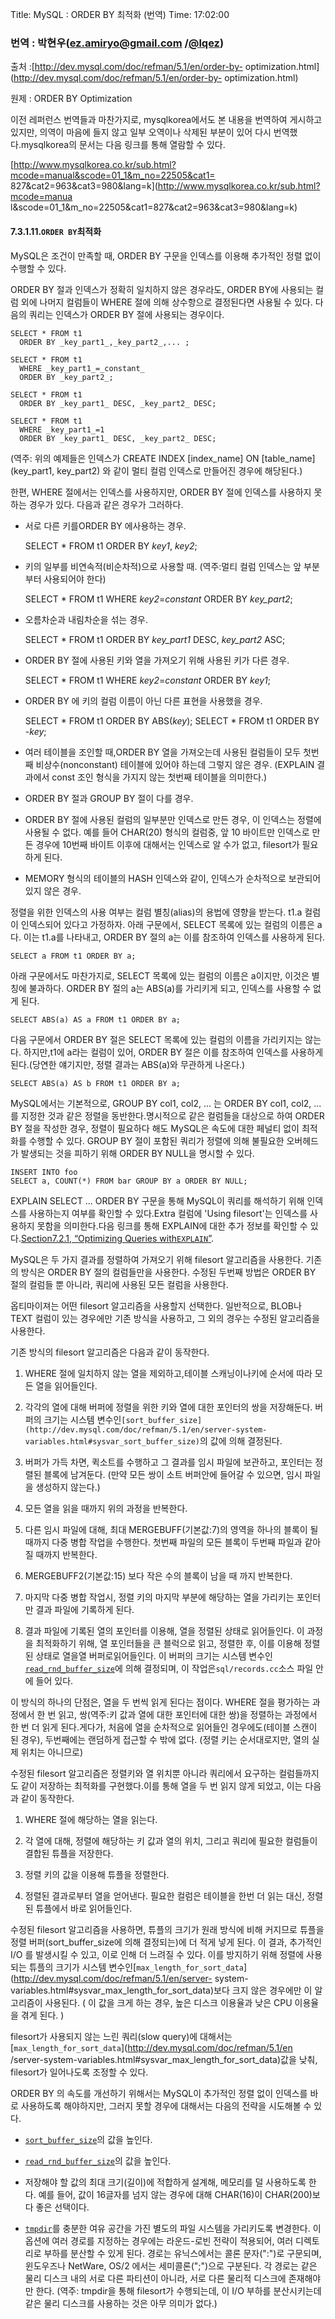 Title: MySQL : ORDER BY 최적화 (번역)
Time: 17:02:00

####

### 번역 : 박현우(ez.amiryo@gmail.com /[@lqez](http://twitter.com/lqez))

출처 :[http://dev.mysql.com/doc/refman/5.1/en/order-by-
optimization.html](http://dev.mysql.com/doc/refman/5.1/en/order-by-
optimization.html)

원제 : ORDER BY Optimization

  

이전 레퍼런스 번역들과 마찬가지로, mysqlkorea에서도 본 내용을 번역하여 게시하고 있지만, 의역이 마음에 들지 않고 일부 오역이나
삭제된 부분이 있어 다시 번역했다.mysqlkorea의 문서는 다음 링크를 통해 열람할 수 있다.

[http://www.mysqlkorea.co.kr/sub.html?mcode=manual&scode=01_1&m_no=22505&cat1=
827&cat2=963&cat3=980&lang=k](http://www.mysqlkorea.co.kr/sub.html?mcode=manua
l&scode=01_1&m_no=22505&cat1=827&cat2=963&cat3=980&lang=k)

####

#### 7.3.1.11.`ORDER BY`최적화

MySQL은 조건이 만족할 때, ORDER BY 구문을 인덱스를 이용해 추가적인 정렬 없이 수행할 수 있다.

ORDER BY 절과 인덱스가 정확히 일치하지 않은 경우라도, ORDER BY에 사용되는 컬럼 외에 나머지 컬럼들이 WHERE 절에 의해
상수항으로 결정된다면 사용될 수 있다. 다음의 쿼리는 인덱스가 ORDER BY 절에 사용되는 경우이다.

    
    SELECT * FROM t1
      ORDER BY _key_part1_,_key_part2_,... ;
    
    SELECT * FROM t1
      WHERE _key_part1_=_constant_
      ORDER BY _key_part2_;
    
    SELECT * FROM t1
      ORDER BY _key_part1_ DESC, _key_part2_ DESC;
    
    SELECT * FROM t1
      WHERE _key_part1_=1
      ORDER BY _key_part1_ DESC, _key_part2_ DESC;
    

(역주: 위의 예제들은 인덱스가 CREATE INDEX [index_name] ON [table_name] (key_part1,
key_part2) 와 같이 멀티 컬럼 인덱스로 만들어진 경우에 해당된다.)

한편, WHERE 절에서는 인덱스를 사용하지만, ORDER BY 절에 인덱스를 사용하지 못하는 경우가 있다. 다음과 같은 경우가 그러하다.

  * 서로 다른 키를ORDER BY 에사용하는 경우.
    
    SELECT * FROM t1 ORDER BY _key1_, _key2_;
    

  * 키의 일부를 비연속적(비순차적)으로 사용할 때. (역주:멀티 컬럼 인덱스는 앞 부분부터 사용되어야 한다)
    
    SELECT * FROM t1 WHERE _key2_=_constant_ ORDER BY _key_part2_;
    

  * 오름차순과 내림차순을 섞는 경우.
    
    SELECT * FROM t1 ORDER BY _key_part1_ DESC, _key_part2_ ASC;
    

  * ORDER BY 절에 사용된 키와 열을 가져오기 위해 사용된 키가 다른 경우.
    
    SELECT * FROM t1 WHERE _key2_=_constant_ ORDER BY _key1_;
    

  * ORDER BY 에 키의 컬럼 이름이 아닌 다른 표현을 사용했을 경우.
    
    SELECT * FROM t1 ORDER BY ABS(_key_);
    SELECT * FROM t1 ORDER BY -_key_;
    

  * 여러 테이블을 조인할 때,ORDER BY 열을 가져오는데 사용된 컬럼들이 모두 첫번째 비상수(nonconstant) 테이블에 있어야 하는데 그렇지 않은 경우. (EXPLAIN 결과에서 const 조인 형식을 가지지 않는 첫번째 테이블을 의미한다.)

  * ORDER BY 절과 GROUP BY 절이 다를 경우.

  * ORDER BY 절에 사용된 컬럼의 일부분만 인덱스로 만든 경우, 이 인덱스는 정렬에 사용될 수 없다. 예를 들어 CHAR(20) 형식의 컬럼중, 앞 10 바이트만 인덱스로 만든 경우에 10번째 바이트 이후에 대해서는 인덱스로 알 수가 없고, filesort가 필요하게 된다.

  * MEMORY 형식의 테이블의 HASH 인덱스와 같이, 인덱스가 순차적으로 보관되어 있지 않은 경우.

정렬을 위한 인덱스의 사용 여부는 컬럼 별칭(alias)의 용법에 영향을 받는다. t1.a 컬럼이 인덱스되어 있다고 가정하자. 아래
구문에서, SELECT 목록에 있는 컬럼의 이름은 a다. 이는 t1.a를 나타내고, ORDER BY 절의 a는 이를 참조하여 인덱스를
사용하게 된다.

    
    SELECT a FROM t1 ORDER BY a;
    

아래 구문에서도 마찬가지로, SELECT 목록에 있는 컬럼의 이름은 a이지만, 이것은 별칭에 불과하다. ORDER BY 절의 a는
ABS(a)를 가리키게 되고, 인덱스를 사용할 수 없게 된다.

    
    SELECT ABS(a) AS a FROM t1 ORDER BY a;
    

다음 구문에서 ORDER BY 절은 SELECT 목록에 있는 컬럼의 이름을 가리키지는 않는다. 하지만,t1에 a라는 컬럼이 있어, ORDER
BY 절은 이를 참조하여 인덱스를 사용하게 된다.(당연한 얘기지만, 정렬 결과는 ABS(a)와 무관하게 나온다.)

    
    SELECT ABS(a) AS b FROM t1 ORDER BY a;
    

  

MySQL에서는 기본적으로, GROUP BY col1, col2, ... 는 ORDER BY col1, col2, ... 를 지정한 것과
같은 정렬을 동반한다.명시적으로 같은 컬럼들을 대상으로 하여 ORDER BY 절을 작성한 경우, 정렬이 필요하다 해도 MySQL은 속도에
대한 페널티 없이 최적화를 수행할 수 있다. GROUP BY 절이 포함된 쿼리가 정렬에 의해 불필요한 오버헤드가 발생되는 것을 피하기 위해
ORDER BY NULL을 명시할 수 있다.

    
    INSERT INTO foo
    SELECT a, COUNT(*) FROM bar GROUP BY a ORDER BY NULL;
    

EXPLAIN SELECT ... ORDER BY 구문을 통해 MySQL이 쿼리를 해석하기 위해 인덱스를 사용하는지 여부를 확인할 수
있다.Extra 컬럼에 'Using filesort'는 인덱스를 사용하지 못함을 의미한다.다음 링크를 통해 EXPLAIN에 대한 추가 정보를
확인할 수 있다.[Section7.2.1, “Optimizing Queries
with`EXPLAIN`”](http://dev.mysql.com/doc/refman/5.1/en/using-explain.html).

  

MySQL은 두 가지 결과를 정렬하여 가져오기 위해 filesort 알고리즘을 사용한다. 기존의 방식은 ORDER BY 절의 컬럼들만을
사용한다. 수정된 두번째 방법은 ORDER BY 절의 컬럼들 뿐 아니라, 쿼리에 사용된 모든 컬럼을 사용한다.

옵티마이져는 어떤 filesort 알고리즘을 사용할지 선택한다. 일반적으로, BLOB나 TEXT 컬럼이 있는 경우에만 기존 방식을 사용하고,
그 외의 경우는 수정된 알고리즘을 사용한다.

기존 방식의 filesort 알고리즘은 다음과 같이 동작한다.

  1. WHERE 절에 일치하지 않는 열을 제외하고,테이블 스캐닝이나키에 순서에 따라 모든 열을 읽어들인다.

  2. 각각의 열에 대해 버퍼에 정렬을 위한 키와 열에 대한 포인터의 쌍을 저장해둔다. 버퍼의 크기는 시스템 변수인`[sort_buffer_size](http://dev.mysql.com/doc/refman/5.1/en/server-system-variables.html#sysvar_sort_buffer_size)`의 값에 의해 결정된다.

  3. 버퍼가 가득 차면, 퀵소트를 수행하고 그 결과를 임시 파일에 보관하고, 포인터는 정렬된 블록에 남겨둔다. (만약 모든 쌍이 소트 버퍼안에 들어갈 수 있으면, 임시 파일을 생성하지 않는다.)

  4. 모든 열을 읽을 때까지 위의 과정을 반복한다.

  5. 다른 임시 파일에 대해, 최대 MERGEBUFF(기본값:7)의 영역을 하나의 블록이 될 때까지 다중 병합 작업을 수행한다. 첫번째 파일의 모든 블록이 두번째 파일과 같아질 때까지 반복한다.

  6. MERGEBUFF2(기본값:15) 보다 작은 수의 블록이 남을 때 까지 반복한다.

  7. 마지막 다중 병합 작업시, 정렬 키의 마지막 부분에 해당하는 열을 가리키는 포인터만 결과 파일에 기록하게 된다.

  8. 결과 파일에 기록된 열의 포인터를 이용해, 열을 정렬된 상태로 읽어들인다. 이 과정을 최적화하기 위해, 열 포인터들을 큰 블럭으로 읽고, 정렬한 후, 이를 이용해 정렬된 상태로 열을열 버퍼로읽어들인다. 이 버퍼의 크기는 시스템 변수인[`read_rnd_buffer_size`](http://dev.mysql.com/doc/refman/5.1/en/server-system-variables.html#sysvar_read_rnd_buffer_size)에 의해 결정되며, 이 작업은`sql/records.cc`소스 파일 안에 들어 있다.

이 방식의 하나의 단점은, 열을 두 번씩 읽게 된다는 점이다. WHERE 절을 평가하는 과정에서 한 번 읽고, 쌍(역주:키 값과 열에 대한
포인터에 대한 쌍)을 정렬하는 과정에서 한 번 더 읽게 된다.게다가, 처음에 열을 순차적으로 읽어들인 경우에도(테이블 스캔이 된 경우),
두번째에는 랜덤하게 접근할 수 밖에 없다. (정렬 키는 순서대로지만, 열의 실제 위치는 아니므로)

수정된 filesort 알고리즘은 정렬키와 열 위치뿐 아니라 쿼리에서 요구하는 컬럼들까지도 같이 저장하는 최적화를 구현했다.이를 통해 열을
두 번 읽지 않게 되었고, 이는 다음과 같이 동작한다.

  1. WHERE 절에 해당하는 열을 읽는다.

  2. 각 열에 대해, 정렬에 해당하는 키 값과 열의 위치, 그리고 쿼리에 필요한 컬럼들이 결합된 튜플을 저장한다.

  3. 정렬 키의 값을 이용해 튜플을 정렬한다.

  4. 정렬된 결과로부터 열을 얻어낸다. 필요한 컬럼은 테이블을 한번 더 읽는 대신, 정렬된 튜플에서 바로 읽어들인다.

수정된 filesort 알고리즘을 사용하면, 튜플의 크기가 원래 방식에 비해 커지므로 튜플을 정렬 버퍼(sort_buffer_size에 의해
결정되는)에 더 적게 넣게 된다. 이 결과, 추가적인 I/O 를 발생시킬 수 있고, 이로 인해 더 느려질 수 있다. 이를 방지하기 위해
정렬에 사용되는 튜플의 크기가 시스템
변수인[`max_length_for_sort_data`](http://dev.mysql.com/doc/refman/5.1/en/server-
system-variables.html#sysvar_max_length_for_sort_data)보다 크지 않은 경우에만 이 알고리즘이
사용된다. ( 이 값을 크게 하는 경우, 높은 디스크 이용율과 낮은 CPU 이용율을 겪게 된다. )

filesort가 사용되지 않는 느린 쿼리(slow query)에
대해서는[`max_length_for_sort_data`](http://dev.mysql.com/doc/refman/5.1/en
/server-system-variables.html#sysvar_max_length_for_sort_data)값을 낮춰, filesort가
일어나도록 조정할 수 있다.

ORDER BY 의 속도를 개선하기 위해서는 MySQL이 추가적인 정렬 없이 인덱스를 바로 사용하도록 해야하지만, 그러지 못할 경우에
대해서는 다음의 전략을 시도해볼 수 있다.

  * [`sort_buffer_size`](http://dev.mysql.com/doc/refman/5.1/en/server-system-variables.html#sysvar_sort_buffer_size)의 값을 높인다.

  * [`read_rnd_buffer_size`](http://dev.mysql.com/doc/refman/5.1/en/server-system-variables.html#sysvar_read_rnd_buffer_size)의 값을 높인다.

  * 저장해야 할 값의 최대 크기(길이)에 적합하게 설계해, 메모리를 덜 사용하도록 한다. 예를 들어, 값이 16글자를 넘지 않는 경우에 대해 CHAR(16)이 CHAR(200)보다 좋은 선택이다.

  * [`tmpdir`](http://dev.mysql.com/doc/refman/5.1/en/server-system-variables.html#sysvar_tmpdir)를 충분한 여유 공간을 가진 별도의 파일 시스템을 가리키도록 변경한다. 이 옵션에 여러 경로를 지정하는 경우에는 라운드-로빈 전략이 적용되어, 여러 디렉토리로 부하를 분산할 수 있게 된다. 경로는 유닉스에서는 콜론 문자(":")로 구문되며, 윈도우즈나 NetWare, OS/2 에서는 세미콜론(";")으로 구분된다. 각 경로는 같은 물리 디스크 내의 서로 다른 파티션이 아니라, 서로 다른 물리적 디스크에 존재해야만 한다. (역주: tmpdir을 통해 filesort가 수행되는데, 이 I/O 부하를 분산시키는데 같은 물리 디스크를 사용하는 것은 아무 의미가 없다.)

  

